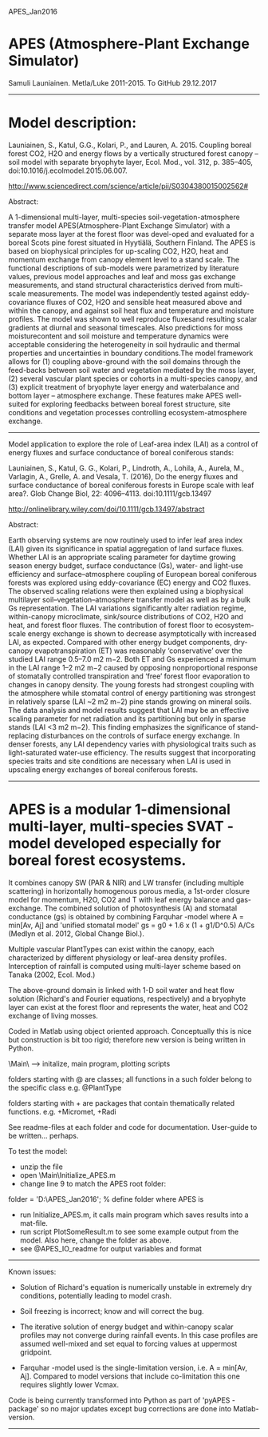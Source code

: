 APES_Jan2016

# APES (Atmosphere-Plant Exchange Simulator)

Samuli Launiainen. Metla/Luke 2011-2015.
To GitHub 29.12.2017

************************************************************************************************************************************
# Model description:

Launiainen, S., Katul, G.G., Kolari, P., and Lauren, A. 2015. Coupling boreal forest CO2, H2O and energy flows by 
a vertically structured forest canopy – soil model with separate bryophyte layer, 
Ecol. Mod., vol. 312,  p. 385–405, doi:10.1016/j.ecolmodel.2015.06.007.
 
http://www.sciencedirect.com/science/article/pii/S0304380015002562#

Abstract:

A 1-dimensional multi-layer, multi-species soil-vegetation-atmosphere transfer model APES(Atmosphere-Plant Exchange Simulator) with a separate moss layer at the forest floor was devel-oped and evaluated for a boreal Scots pine forest situated in Hyytiälä, Southern Finland. The APES is based on biophysical principles for up-scaling CO2, H2O, heat and momentum exchange from canopy element level to a stand scale. The functional descriptions of sub-models were parametrized by literature values, previous model approaches and leaf and moss gas exchange measurements, and stand structural characteristics derived from multi-scale measurements. The model was independently tested against eddy-covariance fluxes of CO2, H2O and sensible heat measured above and within the canopy, and against soil heat flux and temperature and moisture profiles. The model was shown to well reproduce fluxesand resulting scalar gradients at diurnal and seasonal timescales. Also predictions for moss moisturecontent and soil moisture and temperature dynamics were acceptable considering the heterogeneity in soil hydraulic and thermal properties and uncertainties in boundary conditions.The model framework allows for (1) coupling above-ground with the soil domains through the feed-backs between soil water and vegetation mediated by the moss layer, (2) several vascular plant species or cohorts in a multi-species canopy, and (3) explicit treatment of bryophyte layer energy and waterbalance and bottom layer – atmosphere exchange. These features make APES well-suited for exploring feedbacks between boreal forest structure, site conditions and vegetation processes controlling ecosystem-atmosphere exchange.

***********************************************************************************************************************************
Model application to explore the role of Leaf-area index (LAI) as a control of energy fluxes and surface conductance of boreal coniferous stands:

Launiainen, S., Katul, G. G., Kolari, P., Lindroth, A., Lohila, A., Aurela, M., Varlagin, A., Grelle, A. and Vesala, T. (2016), Do the energy fluxes and surface conductance of boreal coniferous forests in Europe scale with leaf area?. Glob Change Biol, 22: 4096–4113. doi:10.1111/gcb.13497

http://onlinelibrary.wiley.com/doi/10.1111/gcb.13497/abstract

Abstract:

Earth observing systems are now routinely used to infer leaf area index (LAI) given its significance in spatial aggregation of land surface fluxes. Whether LAI is an appropriate scaling parameter for daytime growing season energy budget, surface conductance (Gs), water- and light-use efficiency and surface–atmosphere coupling of European boreal coniferous forests was explored using eddy-covariance (EC) energy and CO2 fluxes. The observed scaling relations were then explained using a biophysical multilayer soil–vegetation–atmosphere transfer model as well as by a bulk Gs representation. The LAI variations significantly alter radiation regime, within-canopy microclimate, sink/source distributions of CO2, H2O and heat, and forest floor fluxes. The contribution of forest floor to ecosystem-scale energy exchange is shown to decrease asymptotically with increased LAI, as expected. Compared with other energy budget components, dry-canopy evapotranspiration (ET) was reasonably ‘conservative’ over the studied LAI range 0.5–7.0 m2 m−2. Both ET and Gs experienced a minimum in the LAI range 1–2 m2 m−2 caused by opposing nonproportional response of stomatally controlled transpiration and ‘free’ forest floor evaporation to changes in canopy density. The young forests had strongest coupling with the atmosphere while stomatal control of energy partitioning was strongest in relatively sparse (LAI ~2 m2 m−2) pine stands growing on mineral soils. The data analysis and model results suggest that LAI may be an effective scaling parameter for net radiation and its partitioning but only in sparse stands (LAI <3 m2 m−2). This finding emphasizes the significance of stand-replacing disturbances on the controls of surface energy exchange. In denser forests, any LAI dependency varies with physiological traits such as light-saturated water-use efficiency. The results suggest that incorporating species traits and site conditions are necessary when LAI is used in upscaling energy exchanges of boreal coniferous forests.
***********************************************************************************************************************************

# APES is a modular 1-dimensional multi-layer, multi-species SVAT -model developed especially for boreal forest ecosystems. 

It combines canopy SW (PAR & NIR) and LW transfer (including multiple scattering) in horizontally homogenous porous media, a 1st-order closure model for momentum, H2O, CO2 and T with leaf energy balance and gas-exchange. The combined solution of photosynthesis (A) and stomatal conductance (gs) is obtained by combining Farquhar -model where A = min[Av, Aj] and 'unified stomatal model' gs = g0 + 1.6 x (1 + g1/D^0.5) A/Cs (Medlyn et al. 2012, Global Change Biol.).

Multiple vascular PlantTypes can exist within the canopy, each characterized by different physiology or leaf-area density profiles.
Interception of rainfall is computed using multi-layer scheme based on Tanaka (2002, Ecol. Mod.)

The above-ground domain is linked with 1-D soil water and heat flow solution (Richard's and Fourier equations, respectively) and a bryophyte layer can exist at the forest floor and represents the water, heat and CO2 exchange of living mosses. 

Coded in Matlab using object oriented approach. Conceptually this is nice but construction is bit too rigid; therefore new version is being written in Python.

\Main\ --> initalize, main program, plotting scripts

folders starting with @ are classes; all functions in a such folder belong to the specific class
e.g. @PlantType 

folders starting with + are packages that contain thematically related functions.
e.g. +Micromet, +Radi

See readme-files at each folder and code for documentation. User-guide to be written... perhaps. 

To test the model: 
* unzip the file 
* open \Main\Initialize_APES.m 
* change line 9 to match the APES root folder: 

folder = 'D:\APES_Jan2016\'; % define folder where APES is

* run Initialize_APES.m, it calls main program which saves results into a mat-file.
* run script PlotSomeResult.m to see some example output from the model. Also here, change the folder as above.
* see @APES_IO_readme for output variables and format

**************
Known issues:

* Solution of Richard's equation is numerically unstable in extremely dry conditions, potentially leading to model crash.
* Soil freezing is incorrect; know and will correct the bug.
* The iterative solution of energy budget and within-canopy scalar profiles may not converge during rainfall events. In this case profiles are assumed well-mixed and set equal to forcing values at uppermost gridpoint.

* Farquhar -model used is the single-limitation version, i.e. A = min[Av, Aj]. Compared to model versions that include co-limitation this one requires slightly lower Vcmax.

Code is being currently transformed into Python as part of 'pyAPES -package' so no major updates except bug corrections are done into Matlab-version.

**************


